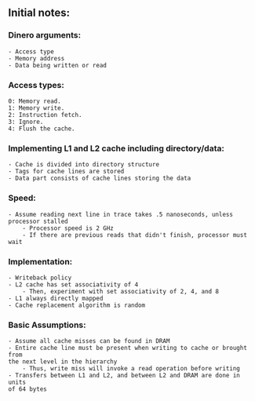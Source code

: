 ## Initial notes:  

### Dinero arguments:  
    - Access type  
    - Memory address  
    - Data being written or read  

### Access types:  
    0: Memory read.  
    1: Memory write.  
    2: Instruction fetch.  
    3: Ignore.  
    4: Flush the cache.  
    
### Implementing L1 and L2 cache including directory/data:  
    - Cache is divided into directory structure  
    - Tags for cache lines are stored  
    - Data part consists of cache lines storing the data  
    
### Speed:  
    - Assume reading next line in trace takes .5 nanoseconds, unless processor stalled  
        - Processor speed is 2 GHz  
        - If there are previous reads that didn't finish, processor must wait  
    
### Implementation:  
    - Writeback policy  
    - L2 cache has set associativity of 4  
        - Then, experiment with set associativity of 2, 4, and 8  
    - L1 always directly mapped  
    - Cache replacement algorithm is random  
    
### Basic Assumptions:  
    - Assume all cache misses can be found in DRAM  
    - Entire cache line must be present when writing to cache or brought from  
    the next level in the hierarchy  
        - Thus, write miss will invoke a read operation before writing  
    - Transfers between L1 and L2, and between L2 and DRAM are done in units  
    of 64 bytes  